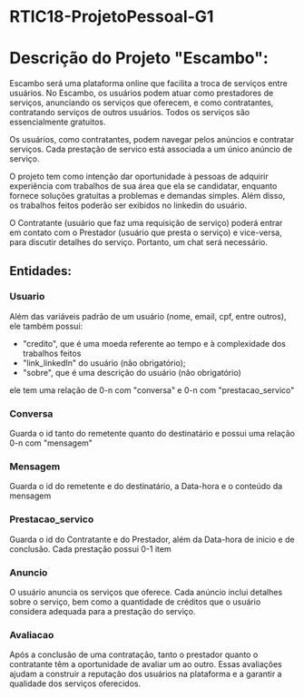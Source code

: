 # RTIC18-ProjetoPessoal-G1

# Descrição do Projeto "Escambo":

Escambo será uma plataforma online que facilita a troca de serviços entre usuários. 
No Escambo, os usuários podem atuar como prestadores de serviços, anunciando os serviços que oferecem, e como contratantes, contratando serviços de outros usuários. 
Todos os serviços são essencialmente gratuitos.

Os usuários, como contratantes, podem navegar pelos anúncios e contratar serviços. 
Cada prestação de servico está associada a um único anúncio de serviço.

O projeto tem como intenção dar oportunidade à pessoas de adquirir experiência
com trabalhos de sua área que ela se candidatar, enquanto fornece soluções gratuitas
a problemas e demandas simples. Além disso, os trabalhos feitos poderão ser exibidos
no linkedin do usuário.

O Contratante (usuário que faz uma requisição de serviço) poderá entrar em contato
com o Prestador (usuário que presta o serviço) e vice-versa, para discutir detalhes
do serviço. Portanto, um chat será necessário.

## Entidades:

### Usuario
Além das variáveis padrão de um usuário (nome, email, cpf, entre outros), ele também possui:
- "credito", que é uma moeda referente ao tempo e à complexidade dos trabalhos feitos
- "link_linkedIn" do usuário (não obrigatório);
- "sobre", que é uma descrição do usuário (não obrigatório)

ele tem uma relação de 0-n com "conversa" e 0-n com "prestacao_servico"

### Conversa
Guarda o id tanto do remetente quanto do destinatário e possui uma relação 0-n com "mensagem"

### Mensagem
Guarda o id do remetente e do destinatário, a Data-hora e o conteúdo da mensagem

### Prestacao_servico
Guarda o id do Contratante e do Prestador, além da Data-hora de inicio e de conclusão.
Cada prestação possui 0-1 item

### Anuncio
O usuário anuncia os serviços que oferece. 
Cada anúncio inclui detalhes sobre o serviço, bem como a quantidade de créditos que o usuário considera adequada para a prestação do serviço.

### Avaliacao 
Após a conclusão de uma contratação, tanto o prestador quanto o contratante têm a oportunidade de avaliar um ao outro. 
Essas avaliações ajudam a construir a reputação dos usuários na plataforma e a garantir a qualidade dos serviços oferecidos.
